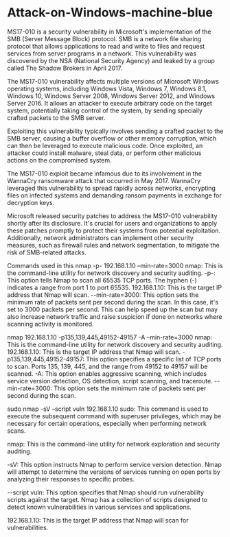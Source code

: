 # Attack-on-Windows-machine-blue
MS17-010 is a security vulnerability in Microsoft's implementation of the SMB (Server Message Block) protocol. SMB is a network file sharing protocol that allows applications to read and write to files and request services from server programs in a network. This vulnerability was discovered by the NSA (National Security Agency) and leaked by a group called The Shadow Brokers in April 2017.

The MS17-010 vulnerability affects multiple versions of Microsoft Windows operating systems, including Windows Vista, Windows 7, Windows 8.1, Windows 10, Windows Server 2008, Windows Server 2012, and Windows Server 2016. It allows an attacker to execute arbitrary code on the target system, potentially taking control of the system, by sending specially crafted packets to the SMB server.

Exploiting this vulnerability typically involves sending a crafted packet to the SMB server, causing a buffer overflow or other memory corruption, which can then be leveraged to execute malicious code. Once exploited, an attacker could install malware, steal data, or perform other malicious actions on the compromised system.

The MS17-010 exploit became infamous due to its involvement in the WannaCry ransomware attack that occurred in May 2017. WannaCry leveraged this vulnerability to spread rapidly across networks, encrypting files on infected systems and demanding ransom payments in exchange for decryption keys.

Microsoft released security patches to address the MS17-010 vulnerability shortly after its disclosure. It's crucial for users and organizations to apply these patches promptly to protect their systems from potential exploitation. Additionally, network administrators can implement other security measures, such as firewall rules and network segmentation, to mitigate the risk of SMB-related attacks.

Commands used in this
nmap -p- 192.168.1.10 –min-rate=3000
nmap: This is the command-line utility for network discovery and security auditing.
-p-: This option tells Nmap to scan all 65535 TCP ports. The hyphen (-) indicates a range from port 1 to port 65535.
192.168.1.10: This is the target IP address that Nmap will scan.
--min-rate=3000: This option sets the minimum rate of packets sent per second during the scan. In this case, it's set to 3000 packets per second. This can help speed up the scan but may also increase network traffic and raise suspicion if done on networks where scanning activity is monitored.

nmap 192.168.1.10 -p135,139,445,49152-49157 -A –min-rate=3000
nmap: This is the command-line utility for network discovery and security auditing.
192.168.1.10: This is the target IP address that Nmap will scan.
-p135,139,445,49152-49157: This option specifies a specific list of TCP ports to scan. Ports 135, 139, 445, and the range from 49152 to 49157 will be scanned.
-A: This option enables aggressive scanning, which includes service version detection, OS detection, script scanning, and traceroute.
--min-rate=3000: This option sets the minimum rate of packets sent per second during the scan.

sudo nmap -sV –script vuln 192.168.1.10
sudo: This command is used to execute the subsequent command with superuser privileges, which may be necessary for certain operations, especially when performing network scans.

nmap: This is the command-line utility for network exploration and security auditing.

-sV: This option instructs Nmap to perform service version detection. Nmap will attempt to determine the versions of services running on open ports by analyzing their responses to specific probes.

--script vuln: This option specifies that Nmap should run vulnerability scripts against the target. Nmap has a collection of scripts designed to detect known vulnerabilities in various services and applications.

192.168.1.10: This is the target IP address that Nmap will scan for vulnerabilities.
